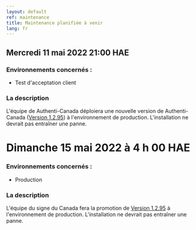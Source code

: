```yaml
---
layout: default
ref: maintenance
title: Maintenance planifiée à venir
lang: fr
---
```

## Mercredi 11 mai 2022 21:00 HAE

### Environnements concernés :

* Test d'acceptation client

### La description

L'équipe de Authenti-Canada déploiera une nouvelle version de Authenti-Canada ([Version
1.2.95](https://github.com/sign-in-canada/Acceptance-Platform/releases/tag/v1.2.95))
à l'environnement de production. L'installation ne devrait pas entraîner une panne.

# Dimanche 15 mai 2022 à 4 h 00 HAE

### Environnements concernés :


* Production

###  La description

L'équipe du signe du Canada fera la promotion de
[Version 1.2.95](https://github.com/sign-in-canada/Acceptance-Platform/releases/tag/v1.2.95)
à l'environnement de production. L'installation ne devrait pas entraîner une panne.


